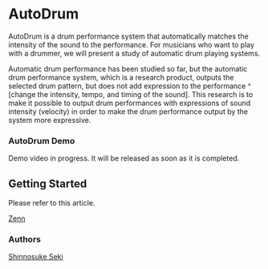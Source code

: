 # AutoDrum

AutoDrum is a drum performance system that automatically matches the intensity of the sound to the performance.
For musicians who want to play with a drummer, we will present a study of automatic drum playing systems.

Automatic drum performance has been studied so far, but the automatic drum performance system, which is a research product, outputs the selected drum pattern, but does not add expression to the performance ^ [change the intensity, tempo, and timing of the sound].
This research is to make it possible to output drum performances with expressions of sound intensity (velocity) in order to make the drum performance output by the system more expressive.

### AutoDrum Demo
Demo video in progress. It will be released as soon as it is completed.
<!-- TODO: Embed a video after it is created -->


## Getting Started
Please refer to this article.

[Zenn](https://zenn.dev/kthrlab_blog/articles/2995505b02c51c)

### Authors
[Shinnosuke Seki](https://sites.google.com/kthrlab.jp/seki/)
